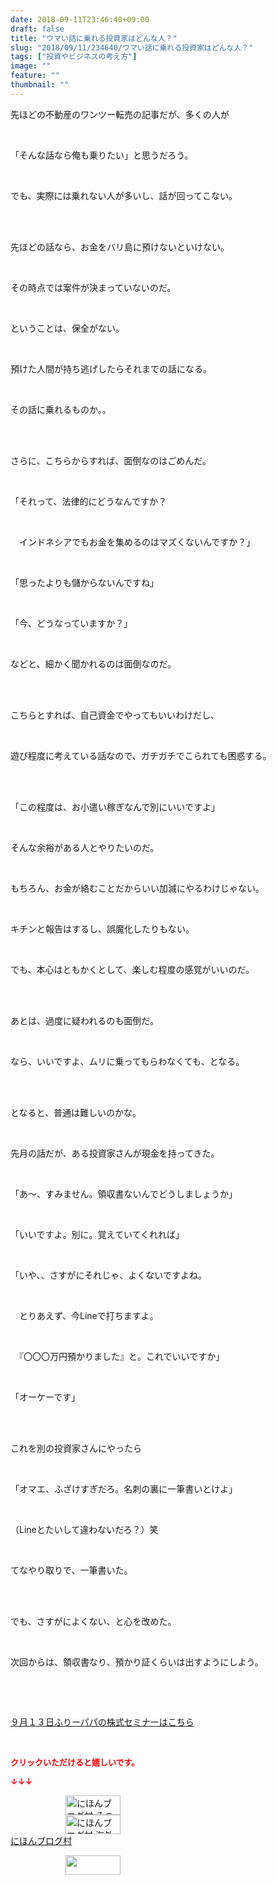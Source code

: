 ```yaml
---
date: 2018-09-11T23:46:40+09:00
draft: false
title: "ウマい話に乗れる投資家はどんな人？"
slug: "2018/09/11/234640/ウマい話に乗れる投資家はどんな人？"
tags: ["投資やビジネスの考え方"]
image: ""
feature: ""
thumbnail: ""
---
```

<p>先ほどの不動産のワンツー転売の記事だが、多くの人が</p><p> </p><p>「そんな話なら俺も乗りたい」と思うだろう。</p><p> </p><p>でも、実際には乗れない人が多いし、話が回ってこない。</p><p> </p><p><br/>先ほどの話なら、お金をバリ島に預けないといけない。</p><p> </p><p>その時点では案件が決まっていないのだ。</p><p> </p><p>ということは、保全がない。</p><p> </p><p>預けた人間が持ち逃げしたらそれまでの話になる。</p><p> </p><p>その話に乗れるものか。。</p><p> </p><p><br/>さらに、こちらからすれば、面倒なのはごめんだ。</p><p> </p><p>「それって、法律的にどうなんですか？</p><p> </p><p>　インドネシアでもお金を集めるのはマズくないんですか？」</p><p> </p><p>「思ったよりも儲からないんですね」</p><p> </p><p>「今、どうなっていますか？」</p><p> </p><p>などと、細かく聞かれるのは面倒なのだ。</p><p> </p><p><br/>こちらとすれば、自己資金でやってもいいわけだし、</p><p> </p><p>遊び程度に考えている話なので、ガチガチでこられても困惑する。</p><p> </p><p><br/>「この程度は、お小遣い稼ぎなんで別にいいですよ」</p><p> </p><p>そんな余裕がある人とやりたいのだ。</p><p> </p><p>もちろん、お金が絡むことだからいい加減にやるわけじゃない。</p><p> </p><p>キチンと報告はするし、誤魔化したりもない。</p><p> </p><p>でも、本心はともかくとして、楽しむ程度の感覚がいいのだ。</p><p> </p><p><br/>あとは、過度に疑われるのも面倒だ。</p><p> </p><p>なら、いいですよ、ムリに乗ってもらわなくても、となる。</p><p> </p><p><br/>となると、普通は難しいのかな。</p><p> </p><p>先月の話だが、ある投資家さんが現金を持ってきた。</p><p> </p><p>「あ～、すみません。領収書ないんでどうしましょうか」</p><p> </p><p>「いいですよ。別に。覚えていてくれれば」</p><p> </p><p>「いや、、さすがにそれじゃ、よくないですよね。</p><p> </p><p>　とりあえず、今Lineで打ちますよ。</p><p> </p><p>　『〇〇〇万円預かりました』と。これでいいですか」</p><p> </p><p>「オーケーです」</p><p> </p><p><br/>これを別の投資家さんにやったら</p><p> </p><p>「オマエ、ふざけすぎだろ。名刺の裏に一筆書いとけよ」</p><p> </p><p>（Lineとたいして違わないだろ？）笑</p><p> </p><p>てなやり取りで、一筆書いた。</p><p> </p><p><br/>でも、さすがによくない、と心を改めた。</p><p> </p><p>次回からは、領収書なり、預かり証くらいは出すようにしよう。</p><p> </p><p> </p><p><a href="entry-12403606403.html" target="_blank">９月１３日ふりーパパの株式セミナーはこちら</a></p><p> </p><p><font color="#ff0000" size="2"><strong>クリックいただけると嬉しいです。</strong></font></p><p><font color="#ff0000" size="2"><strong>↓↓↓</strong></font></p><p><a href="ranking.html?p_cid=01260127" id="&amp;blogmura_banner" target="_blank"><img alt="にほんブログ村 その他生活ブログ 不動産投資へ" border="0" height="31" src="data:image/svg+xml;charset=utf-8,%3Csvg%20xmlns%3D%22http%3A%2F%2Fwww.w3.org%2F2000%2Fsvg%22%20title%3D%22Placeholder%20for%20Images%22%20role%3D%22presentation%22%20viewBox%3D%220%200%2088%2031%22%20%2F%3E" width="88" data-src="https://img-proxy.blog-video.jp/images?url=http%3A%2F%2Flife.blogmura.com%2Fhudousantoushi%2Fimg%2Fhudousantoushi88_31.gif" style="aspect-ratio: auto 88 / 31;"/><noscript><img alt="にほんブログ村 その他生活ブログ 不動産投資へ" border="0" height="31" src="https://img-proxy.blog-video.jp/images?url=http%3A%2F%2Flife.blogmura.com%2Fhudousantoushi%2Fimg%2Fhudousantoushi88_31.gif" width="88"></noscript></a><br/><a href="ranking.html?p_cid=01260127" target="_blank"><img alt="にほんブログ村 海外生活ブログ バリ島情報へ" border="0" height="31" src="data:image/svg+xml;charset=utf-8,%3Csvg%20xmlns%3D%22http%3A%2F%2Fwww.w3.org%2F2000%2Fsvg%22%20title%3D%22Placeholder%20for%20Images%22%20role%3D%22presentation%22%20viewBox%3D%220%200%2088%2031%22%20%2F%3E" width="88" data-src="https://img-proxy.blog-video.jp/images?url=http%3A%2F%2Foverseas.blogmura.com%2Fbali%2Fimg%2Fbali88_31.gif" style="aspect-ratio: auto 88 / 31;"/><noscript><img alt="にほんブログ村 海外生活ブログ バリ島情報へ" border="0" height="31" src="https://img-proxy.blog-video.jp/images?url=http%3A%2F%2Foverseas.blogmura.com%2Fbali%2Fimg%2Fbali88_31.gif" width="88"></noscript></a><br/><a href="ranking.html?p_cid=01260127" target="_blank">にほんブログ村</a></p><p><a href="link.php?1804582" title="人気ブログランキングへ"><img border="0" height="31" src="data:image/svg+xml;charset=utf-8,%3Csvg%20xmlns%3D%22http%3A%2F%2Fwww.w3.org%2F2000%2Fsvg%22%20title%3D%22Placeholder%20for%20Images%22%20role%3D%22presentation%22%20viewBox%3D%220%200%2088%2031%22%20%2F%3E" width="88" data-src="https://blog.with2.net/img/banner/banner_22.gif" style="aspect-ratio: auto 88 / 31;"/><noscript><img border="0" height="31" src="https://blog.with2.net/img/banner/banner_22.gif" width="88"></noscript></a></p><p> </p>

